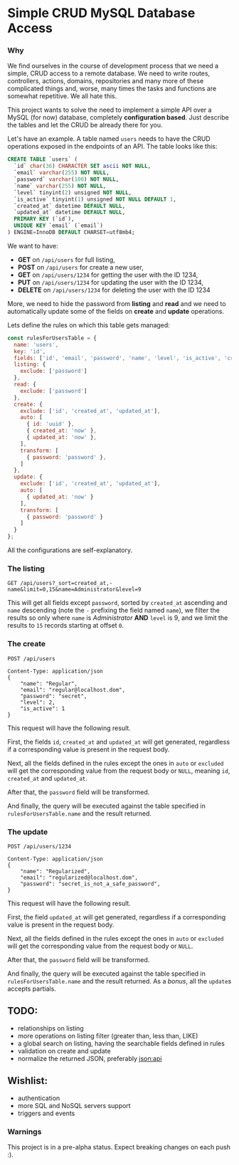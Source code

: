 # Simple CRUD MySQL Database Access

### Why

We find ourselves in the course of development process that we need a simple, CRUD access to a remote database. We need to write routes, controllers, actions, domains, repositories and many more of these complicated things and, worse, many times the tasks and functions are somewhat repetitive. We all hate this.

This project wants to solve the need to implement a simple API over a MySQL (for now) database, completely **configuration based**. Just describe the tables and let the CRUD be already there for you.

Let's have an example. A table named `users` needs to have the CRUD operations exposed in the endpoints of an API. The table looks like this:

```sql
CREATE TABLE `users` (
  `id` char(36) CHARACTER SET ascii NOT NULL,
  `email` varchar(255) NOT NULL,
  `password` varchar(100) NOT NULL,
  `name` varchar(255) NOT NULL,
  `level` tinyint(2) unsigned NOT NULL,
  `is_active` tinyint(1) unsigned NOT NULL DEFAULT 1,
  `created_at` datetime DEFAULT NULL,
  `updated_at` datetime DEFAULT NULL,
  PRIMARY KEY (`id`),
  UNIQUE KEY `email` (`email`)
) ENGINE=InnoDB DEFAULT CHARSET=utf8mb4;
```

We want to have:

 * **GET** on `/api/users` for full listing,
 * **POST** on `/api/users` for create a new user,
 * **GET** on `/api/users/1234` for getting the user with the ID 1234,
 * **PUT** on `/api/users/1234` for updating the user with the ID 1234,
 * **DELETE** on `/api/users/1234` for deleting the user with the ID 1234

More, we need to hide the password from **listing** and **read** and we need to automatically update some of the fields on **create** and **update** operations.

Lets define the rules on which this table gets managed:

```js
const rulesForUsersTable = {
  name: 'users',
  key: 'id',
  fields: ['id', 'email', 'password', 'name', 'level', 'is_active', 'created_at', 'updated_at'],
  listing: {
    exclude: ['password']
  },
  read: {
    exclude: ['password']
  },
  create: {
    exclude: ['id', 'created_at', 'updated_at'],
    auto: [
      { id: 'uuid' },
      { created_at: 'now' },
      { updated_at: 'now' },
    ],
    transform: [
      { password: 'password' },
    ]
  },
  update: {
    exclude: ['id', 'created_at', 'updated_at'],
    auto: [
      { updated_at: 'now' }
    ],
    transform: [
      { password: 'password' }
    ]
  }
};
```

All the configurations are self-explanatory.

### The listing

```
GET /api/users?_sort=created_at,-name&limit=0,15&name=Administrator&level=9
```

This will get all fields except `password`, sorted by `created_at` ascending and `name` descending (note the `-` prefixing the field named `name`), we filter the results so only where `name` is *Administrator* **AND** `level` is 9, and we limit the results to `15` records starting at offset `0`.

### The create

```
POST /api/users

Content-Type: application/json
{
	"name": "Regular",
	"email": "regular@localhost.dom",
	"password": "secret",
	"level": 2,
	"is_active": 1
}
```

This request will have the following result.

First, the fields `id`, `created_at` and `updated_at` will get generated, regardless if a corresponding value is present in the request body.

Next, all the fields defined in the rules except the ones in `auto` or `excluded` will get the corresponding value from the request body or `NULL`, meaning `id`, `created_at` and `updated_at`.

After that, the `password` field will be transformed.

And finally, the query will be executed against the table specified in `rulesForUsersTable.name` and the result returned.

### The update

```
POST /api/users/1234

Content-Type: application/json
{
	"name": "Regularized",
	"email": "regularized@localhost.dom",
	"password": "secret_is_not_a_safe_password",
}
```

This request will have the following result.

First, the field `updated_at` will get generated, regardless if a corresponding value is present in the request body.

Next, all the fields defined in the rules except the ones in `auto` or `excluded` will get the corresponding value from the request body or `NULL`.

After that, the `password` field will be transformed.

And finally, the query will be executed against the table specified in `rulesForUsersTable.name` and the result returned. As a *bonus*, all the `update`s accepts partials. 


## TODO:

  * relationships on listing
  * more operations on listing filter (greater than, less than, LIKE)
  * a global search on listing, having the searchable fields defined in rules
  * validation on create and update
  * normalize the returned JSON, preferably [json:api](https://jsonapi.org/)

## Wishlist:

  * authentication
  * more SQL and NoSQL servers support
  * triggers and events

### Warnings

This project is in a pre-alpha status. Expect breaking changes on each push :).
